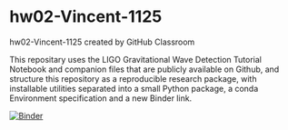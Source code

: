 # hw02-Vincent-1125
hw02-Vincent-1125 created by GitHub Classroom

This repositary uses the LIGO Gravitational Wave Detection Tutorial Notebook and companion files that are publicly available on Github, and structure this repository as a reproducible research package, with installable utilities separated into a small Python package, a conda Environment specification and a new Binder link.

[![Binder](https://mybinder.org/badge_logo.svg)](https://mybinder.org/v2/gh/UCB-stat-159-s23/hw02-Vincent-1125.git/HEAD?labpath=LOSC_Event_tutorial.ipynb)